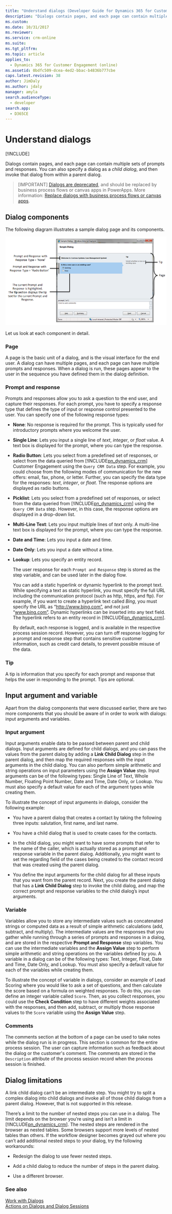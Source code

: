 ```yaml
---
title: "Understand dialogs (Developer Guide for Dynamics 365 for Customer Engagement apps) | MicrosoftDocs"
description: "Dialogs contain pages, and each page can contain multiple sets of prompts and responses. You can also specify a dialog as a child dialog, and then invoke that dialog from within a parent dialog"
ms.custom: 
ms.date: 10/31/2017
ms.reviewer: 
ms.service: crm-online
ms.suite: 
ms.tgt_pltfrm: 
ms.topic: article
applies_to: 
  - Dynamics 365 for Customer Engagement (online)
ms.assetid: 0bdfc509-dcea-4ed2-bbac-b4836b777cbe
caps.latest.revision: 38
author: JimDaly
ms.author: jdaly
manager: amyla
search.audienceType: 
  - developer
search.app: 
  - D365CE
---
```

# Understand dialogs

[!INCLUDE[](../includes/cc_applies_to_update_9_0_0.md)]

Dialogs contain pages, and each page can contain multiple sets of prompts and responses. You can also specify a dialog as a *child dialog*, and then invoke that dialog from within a parent dialog. 

> [IMPORTANT]
> [Dialogs are deprecated](https://docs.microsoft.com/dynamics365/get-started/whats-new/customer-engagement/important-changes-coming#dialogs-are-deprecated), and should be replaced by business process flows or canvas apps in PowerApps. More information: [Replace dialogs with business process flows or canvas apps](https://docs.microsoft.com/flow/replace-dialogs).
  
<a name="DialogComponents"></a>   
## Dialog components  
 The following diagram illustrates a sample dialog page and its components.  
  
 ![Components of a dialog](media/sample-dialog.png "Components of a dialog")  
  
 Let us look at each component in detail.  
  
<a name="Pages"></a>   
### Page  
 A page is the basic unit of a dialog, and is the visual interface for the end user. A dialog can have multiple pages, and each page can have multiple prompts and responses. When a dialog is run, these pages appear to the user in the sequence you have defined them in the dialog definition.  
  
<a name="PromptsandResponses"></a>   
### Prompt and response  
 Prompts and responses allow you to ask a question to the end user, and capture their responses. For each prompt, you have to specify a response type that defines the type of input or response control presented to the user. You can specify one of the following response types:  
  
- **None**: No response is required for the prompt. This is typically used for introductory prompts where you welcome the user.  
  
- **Single Line**: Lets you input a single line of *text*, *integer*, or *float* value. A text box is displayed for the prompt, where you can type the response.  
  
- **Radio Button**: Lets you select from a predefined set of responses, or select from the data queried from [!INCLUDE[pn_dynamics_crm](../includes/pn-dynamics-crm.md)] Customer Engagement using the `Query CRM Data` step. For example, you could choose from the following modes of communication for the new offers: email, fax, phone, or letter. Further, you can specify the data type for the responses: *text*, *integer*, or *float*. The response options are displayed as radio buttons.  
  
- **Picklist**: Lets you select from a predefined set of responses, or select from the data queried from [!INCLUDE[pn_dynamics_crm](../includes/pn-dynamics-crm.md)] using the `Query CRM Data` step. However, in this case, the response options are displayed in a drop-down list.  
  
- **Multi-Line Text**: Lets you input multiple lines of *text* only. A multi-line text box is displayed for the prompt, where you can type the response.  
  
- **Date and Time**: Lets you input a date and time.  
  
- **Date Only**: Lets you input a date without a time.  
  
- **Lookup**: Lets you specify an entity record.  
  
  The user response for each `Prompt and Response` step is stored as the step variable, and can be used later in the dialog flow.  
  
  You can add a static hyperlink or dynamic hyperlink to the prompt text. While specifying a text as static hyperlink, you must specify the full URL including the communication protocol (such as http, https, and ftp). For example, if you want to create a hyperlink text called *Bing*, you must specify the URL as “<http://www.bing.com”>, and not just “www.bing.com”. Dynamic hyperlinks can be inserted into any text field. The hyperlink refers to an entity record in [!INCLUDE[pn_dynamics_crm](../includes/pn-dynamics-crm.md)].  
  
  By default, each response is logged, and is available in the respective process session record. However, you can turn off response logging for a prompt and response step that contains sensitive customer information, such as credit card details, to prevent possible misuse of the data.  
  
<a name="Tips"></a>   
### Tip  
 A tip is information that you specify for each prompt and response that helps the user in responding to the prompt. Tips are optional.  
  
<a name="InputArgumentnVariable"></a>   
## Input argument and variable  
 Apart from the dialog components that were discussed earlier, there are two more components that you should be aware of in order to work with dialogs: input arguments and variables.  
  
<a name="InputArguments"></a>   
### Input argument  
 Input arguments enable data to be passed between parent and child dialogs. Input arguments are defined for child dialogs, and you can pass the values from the parent dialog by adding a **Link Child Dialog** step in the parent dialog, and then map the required responses with the input arguments in the child dialog. You can also perform simple arithmetic and string operations on input parameters using the **Assign Value** step. Input arguments can be of the following types: Single Line of Text, Whole Number, Floating Point Number, Date and Time, Date Only, or Lookup. You must also specify a default value for each of the argument types while creating them.  
  
 To illustrate the concept of input arguments in dialogs, consider the following example:  
  
-   You have a parent dialog that creates a contact by taking the following three inputs: salutation, first name, and last name.  
  
-   You have a child dialog that is used to create cases for the contacts.  
  
-   In the child dialog, you might want to have some prompts that refer to the name of the caller, which is actually stored as a prompt and response variable in the parent dialog. Additionally, you might want to set the regarding field of the cases being created to the contact record that was created using the parent dialog.  
  
-   You define the input arguments for the child dialog for all these inputs that you want from the parent record. Next, you create the parent dialog that has a **Link Child Dialog** step to invoke the child dialog, and map the correct prompt and response variables to the child dialog’s input arguments.  
  
<a name="Variables"></a>   
### Variable  
 Variables allow you to store any intermediate values such as concatenated strings or computed data as a result of simple arithmetic calculations (add, subtract, and multiply). The intermediate values are the responses that you gather while running through a series of prompts and responses in a dialog, and are stored in the respective **Prompt and Response** step variables. You can use the intermediate variables and the **Assign Value** step to perform simple arithmetic and string operations on the variables defined by you. A variable in a dialog can be of the following types: Text, Integer, Float, Date and Time, Date Only, and Lookup. You must also specify a default value for each of the variables while creating them.  
  
 To illustrate the concept of variable in dialogs, consider an example of Lead Scoring where you would like to ask a set of questions, and then calculate the score based on a formula on weighted responses. To do this, you can define an integer variable called `Score`. Then, as you collect responses, you could use the **Check Condition** step to have different weights associated with the responses, and then add, subtract, or multiply those response values to the `Score` variable using the **Assign Value** step.  
  
### Comments  
 The comments section at the bottom of a page can be used to take notes while the dialog run is in progress. This section is common for the entire process session. The user can capture information such as feedback about the dialog or the customer's comment. The comments are stored in the `Description` attribute of the process session record when the process session is finished.  
  
<a name="limitations"></a>   
## Dialog limitations  
 A link child dialog can’t be an intermediate step. You might try to split a complex dialog into child dialogs and invoke all of those child dialogs from a parent dialog. However, that is not supported in this release.  
  
 There’s a limit to the number of nested steps you can use in a dialog. The limit depends on the browser you’re using and isn’t a limit in [!INCLUDE[pn_dynamics_crm](../includes/pn-dynamics-crm.md)]. The nested steps are rendered in the browser as nested tables. Some browsers support more levels of nested tables than others. If the workflow designer becomes grayed out where you can’t add additional nested steps to your dialog, try the following workarounds:  
  
-   Redesign the dialog to use fewer nested steps.  
  
-   Add a child dialog to reduce the number of steps in the parent dialog.  
  
-   Use a different browser.  
  
### See also  
 [Work with Dialogs](use-dialogs-guided-processes.md)   
 [Actions on Dialogs and Dialog Sessions](actions-dialogs.md)
